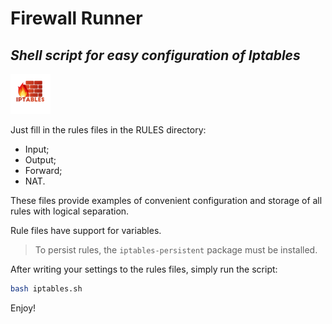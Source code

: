 # Firewall Runner
## _Shell script for easy configuration of Iptables_

![iptables](./images/iptables-logo.png)

Just fill in the rules files in the RULES directory:
- Input;
- Output;
- Forward;
- NAT.

These files provide examples of convenient 
configuration and storage of all rules with logical separation.

Rule files have support for variables.

> To persist rules, the `iptables-persistent` package must be installed.

After writing your settings to the rules files, simply run the script:
```bash
bash iptables.sh
```

Enjoy!
